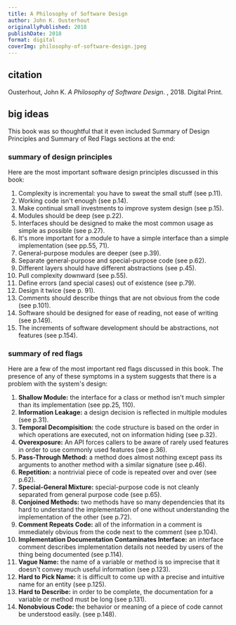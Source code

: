 ```yaml
---
title: A Philosophy of Software Design
author: John K. Ousterhout
originallyPublished: 2018
publishDate: 2018
format: digital
coverImg: philosophy-of-software-design.jpeg
---
```

## citation
Ousterhout, John K. _A Philosophy of Software Design_. , 2018. Digital Print.

## big ideas
This book was so thoughtful that it even included Summary of Design Principles and Summary of Red Flags sections at the end:
### summary of design principles
Here are the most important software design principles discussed in this book:
1. Complexity is incremental: you have to sweat the small stuff (see p.11).
2. Working code isn't enough (see p.14).
3. Make continual small investments to improve system design (see p.15).
4. Modules should be deep (see p.22).
5. Interfaces should be designed to make the most common usage as simple as possible (see p.27).
6. It's more important for a module to have a simple interface than a simple implementation (see pp.55, 71).
7. General-purpose modules are deeper (see p.39).
8. Separate general-purpose and special-purpose code (see p.62).
9. Different layers should have different abstractions (see p.45).
10. Pull complexity downward (see p.55).
11. Define errors (and special cases) out of existence (see p.79).
12. Design it twice (see p. 91).
13. Comments should describe things that are not obvious from the code (see p.101).
14. Software should be designed for ease of reading, not ease of writing (see p.149).
15. The increments of software development should be abstractions, not features (see p.154).

### summary of red flags
Here are a few of the most important red flags discussed in this book. The presence of any of these symptoms in a system suggests that there is a problem with the system's design:
1. **Shallow Module:** the interface for a class or method isn't much simpler than its implementation (see pp.25, 110).
2. **Information Leakage:** a design decision is reflected in multiple modules (see p.31).
3. **Temporal Decompisition:** the code structure is based on the order in which operations are executed, not on information hiding (see p.32).
4. **Overexposure:** An API forces callers to be aware of rarely used features in order to use commonly used features (see p.36).
5. **Pass-Through Method:** a method does almost nothing except pass its arguments to another method with a similar signature (see p.46).
6. **Repetition:** a nontrivial piece of code is repeated over and over (see p.62).
7. **Special-General Mixture:** special-purpose code is not cleanly separated from general purpose code (see p.65).
8. **Conjoined Methods:** two methods have so many dependencies that its hard to understand the implementation of one without understanding the implementation of the other (see p.72).
9. **Comment Repeats Code:** all of the information in a comment is immediately obvious from the code next to the comment (see p.104).
10. **Implementation Documentation Contaminates Interface:** an interface comment describes implementation details not needed by users of the thing being documented (see p.114).
11. **Vague Name:** the name of a variable or method is so imprecise that it doesn't convey much useful information (see p.123).
12. **Hard to Pick Name:** it is difficult to come up with a precise and intuitive name for an entity (see p.125).
13. **Hard to Describe:** in order to be complete, the documentation for a variable or method must be long (see p.131).
14. **Nonobvious Code:** the behavior or meaning of a piece of code cannot be understood easily. (see p.148).